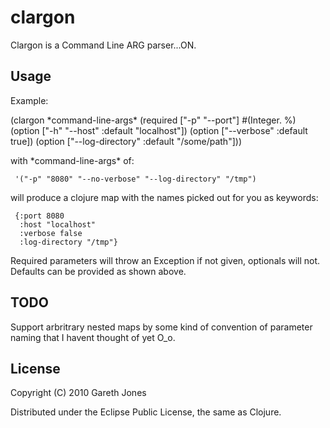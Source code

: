 # clargon

Clargon is a Command Line ARG parser...ON. 

## Usage

Example:

   (clargon \*command-line-args\*
     (required ["-p" "--port"] #(Integer. %)
     (option ["-h" "--host" :default "localhost"])
     (option ["--verbose" :default true])
     (option ["--log-directory" :default "/some/path"]))

with \*command-line-args\* of:

     '("-p" "8080" "--no-verbose" "--log-directory" "/tmp")

will produce a clojure map with the names picked out for you as keywords:

     {:port 8080
      :host "localhost"
      :verbose false
      :log-directory "/tmp"}

Required parameters will throw an Exception if not given, optionals
will not. Defaults can be provided as shown above.

## TODO

Support arbritrary nested maps by some kind of convention of parameter
naming that I havent thought of yet O_o.

## License

Copyright (C) 2010 Gareth Jones

Distributed under the Eclipse Public License, the same as Clojure.
